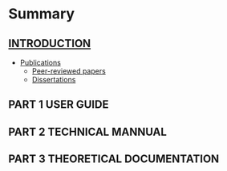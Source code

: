 # Summary

## [INTRODUCTION](README.md)

* [Publications](intro/publications.md)
    * [Peer-reviewed papers](intro/publications.md#PeerReviewedJournalPapers)
    * [Dissertations](intro/publications.md#Dissertations)

## PART 1 USER GUIDE

## PART 2 TECHNICAL MANNUAL

## PART 3 THEORETICAL DOCUMENTATION


